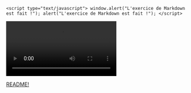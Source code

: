 ``<script type="text/javascript">
    window.alert("L'exercice de Markdown est fait !");
    alert("L'exercice de Markdown est fait !");
    </script>``

![](doggy.mp4)

[README!](README.md)